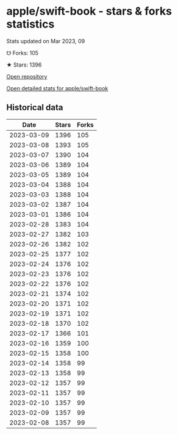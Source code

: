 # apple/swift-book - stars & forks statistics

Stats updated on Mar 2023, 09

☋ Forks: 105

★ Stars: 1396

[Open repository](https://github.com/apple/swift-book)

[Open detailed stats for apple/swift-book](https://reviewgithub.com/rep/apple/swift-book)

## Historical data
| Date | Stars | Forks |
|------|-------|-------|
| 2023-03-09 | 1396 | 105 | 
| 2023-03-08 | 1393 | 105 | 
| 2023-03-07 | 1390 | 104 | 
| 2023-03-06 | 1389 | 104 | 
| 2023-03-05 | 1389 | 104 | 
| 2023-03-04 | 1388 | 104 | 
| 2023-03-03 | 1388 | 104 | 
| 2023-03-02 | 1387 | 104 | 
| 2023-03-01 | 1386 | 104 | 
| 2023-02-28 | 1383 | 104 | 
| 2023-02-27 | 1382 | 103 | 
| 2023-02-26 | 1382 | 102 | 
| 2023-02-25 | 1377 | 102 | 
| 2023-02-24 | 1376 | 102 | 
| 2023-02-23 | 1376 | 102 | 
| 2023-02-22 | 1376 | 102 | 
| 2023-02-21 | 1374 | 102 | 
| 2023-02-20 | 1371 | 102 | 
| 2023-02-19 | 1371 | 102 | 
| 2023-02-18 | 1370 | 102 | 
| 2023-02-17 | 1366 | 101 | 
| 2023-02-16 | 1359 | 100 | 
| 2023-02-15 | 1358 | 100 | 
| 2023-02-14 | 1358 | 99 | 
| 2023-02-13 | 1358 | 99 | 
| 2023-02-12 | 1357 | 99 | 
| 2023-02-11 | 1357 | 99 | 
| 2023-02-10 | 1357 | 99 | 
| 2023-02-09 | 1357 | 99 | 
| 2023-02-08 | 1357 | 99 | 

